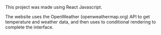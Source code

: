 This project was made using React Javascript. 

The website uses the OpenWeather (openweathermap.org) API to get temperature and weather data, and then uses to conditional rendering to complete the interface.
